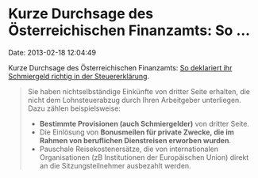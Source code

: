 Kurze Durchsage des Österreichischen Finanzamts: So \...
========================================================

Date: 2013-02-18 12:04:49

Kurze Durchsage des Österreichischen Finanzamts: [So deklariert ihr
Schmiergeld richtig in der
Steuererklärung](https://www.bmf.gv.at/steuern/tippsfrdiearbeitneh_7636/wannistdasformularl_11749/11749.htm?q=L1i).

> Sie haben nichtselbständige Einkünfte von dritter Seite erhalten, die
> nicht dem Lohnsteuerabzug durch Ihren Arbeitgeber unterliegen. Dazu
> zählen beispielsweise:
>
> -   **Bestimmte Provisionen (auch Schmiergelder)** von dritter Seite.
> -   Die Einlösung von **Bonusmeilen für private Zwecke, die im Rahmen
>     von beruflichen Dienstreisen erworben wurden**.
> -   Pauschale Reisekostenersätze, die von internationalen
>     Organisationen (zB Institutionen der Europäischen Union) direkt an
>     die Sitzungsteilnehmer ausbezahlt werden.
